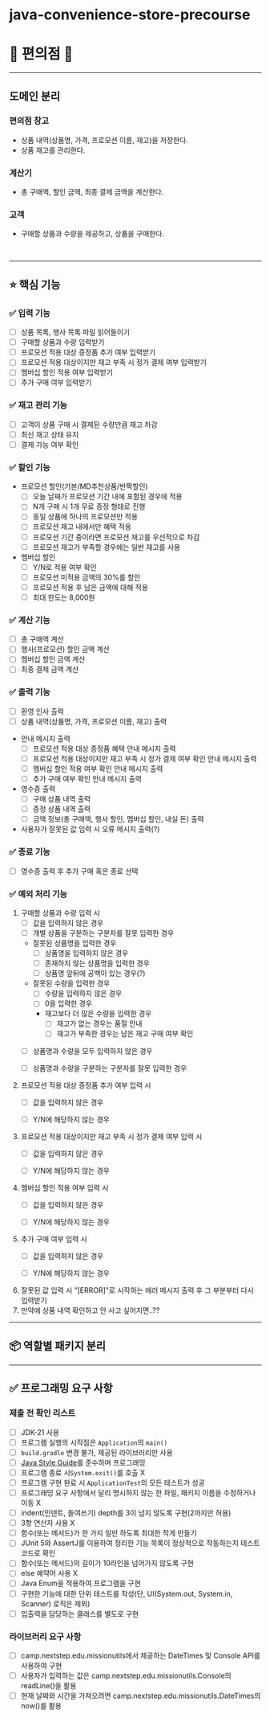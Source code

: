 # java-convenience-store-precourse

# 🍱 편의점 🍱

***

[//]: # (요구사항에서 달라진 점: 입력받기 위한 문구 출력도 출력 카테고리에 포함시킴)

## 도메인 분리

### 편의점 창고

- 상품 내역(상품명, 가격, 프로모션 이름, 재고)을 저장한다.
- 상품 재고를 관리한다.

### 계산기

- 총 구매액, 할인 금액, 최종 결제 금액을 계산한다.

### 고객

- 구매할 상품과 수량을 제공하고, 상품을 구매한다.

<br/>

***

## ⭐️ 핵심 기능

### ✅ 입력 기능

- [ ] 상품 목록, 행사 목록 파일 읽어들이기
- [ ] 구매할 상품과 수량 입력받기
- [ ] 프로모션 적용 대상 증정품 추가 여부 입력받기
- [ ] 프로모션 적용 대상이지만 재고 부족 시 정가 결제 여부 입력받기
- [ ] 멤버십 할인 적용 여부 입력받기
- [ ] 추가 구매 여부 입력받기

### ✅ 재고 관리 기능

- [ ] 고객이 상품 구매 시 결제된 수량만큼 재고 차감
- [ ] 최신 재고 상태 유지
- [ ] 결제 가능 여부 확인

### ✅ 할인 기능

- 프로모션 할인(기본/MD추천상품/반짝할인)
    - [ ] 오늘 날짜가 프로모션 기간 내에 포함된 경우에 적용
    - [ ] N개 구매 시 1개 무료 증정 형태로 진행
    - [ ] 동일 상품에 하나의 프로모션만 적용
    - [ ] 프로모션 재고 내에서만 혜택 적용
    - [ ] 프로모션 기간 중이라면 프로모션 재고를 우선적으로 차감
    - [ ] 프로모션 재고가 부족할 경우에는 일반 재고를 사용

- 멤버십 할인
    - [ ] Y/N로 적용 여부 확인
    - [ ] 프로모션 미적용 금액의 30%를 할인
    - [ ] 프로모션 적용 후 남은 금액에 대해 적용
    - [ ] 최대 한도는 8,000원

### ✅ 계산 기능

- [ ] 총 구매액 계산
- [ ] 행사(프로모션) 할인 금액 계산
- [ ] 멤버십 할인 금액 계산
- [ ] 최종 결제 금액 계산

### ✅ 출력 기능

- [ ] 환영 인사 출력
- [ ] 상품 내역(상품명, 가격, 프로모션 이름, 재고) 출력
- 안내 메시지 출력
    - [ ] 프로모션 적용 대상 증정품 혜택 안내 메시지 출력
    - [ ] 프로모션 적용 대상이지만 재고 부족 시 정가 결제 여부 확인 안내 메시지 출력
    - [ ] 멤버십 할인 적용 여부 확인 안내 메시지 출력
    - [ ] 추가 구매 여부 확인 안내 메시지 출력
- 영수증 출력
    - [ ] 구매 상품 내역 출력
    - [ ] 증정 상품 내역 출력
    - [ ] 금액 정보(총 구매액, 행사 할인, 멤버십 할인, 내실 돈) 출력
- 사용자가 잘못된 값 입력 시 오류 메시지 출력(?)

### ✅ 종료 기능

- [ ] 영수증 출력 후 추가 구매 혹은 종료 선택

### ✅ 예외 처리 기능

1) 구매할 상품과 수량 입력 시
    - [ ] 값을 입력하지 않은 경우
    - [ ] 개별 상품을 구분하는 구분자를 잘못 입력한 경우
    - 잘못된 상품명을 입력한 경우
        - [ ] 상품명을 입력하지 않은 경우
        - [ ] 존재하지 않는 상품명을 입력한 경우
        - [ ] 상품명 앞뒤에 공백이 있는 경우(?)
    - 잘못된 수량을 입력한 경우
        - [ ] 수량을 입력하지 않은 경우
        - [ ] 0을 입력한 경우
        - 재고보다 더 많은 수량을 입력한 경우
            - [ ] 재고가 없는 경우는 품절 안내
            - [ ] 재고가 부족한 경우는 남은 재고 구매 여부 확인
    - [ ] 상품명과 수량을 모두 입력하지 않은 경우
    - [ ] 상품명과 수량을 구분하는 구분자를 잘못 입력한 경우


2) 프로모션 적용 대상 증정품 추가 여부 입력 시
    - [ ] 값을 입력하지 않은 경우
    - [ ] Y/N에 해당하지 않는 경우


3) 프로모션 적용 대상이지만 재고 부족 시 정가 결제 여부 입력 시
    - [ ] 값을 입력하지 않은 경우
    - [ ] Y/N에 해당하지 않는 경우


4) 멤버십 할인 적용 여부 입력 시
    - [ ] 값을 입력하지 않은 경우
    - [ ] Y/N에 해당하지 않는 경우


5) 추가 구매 여부 입력 시
    - [ ] 값을 입력하지 않은 경우
    - [ ] Y/N에 해당하지 않는 경우


6) 잘못된 값 입력 시 "[ERROR]"로 시작하는 에러 메시지 출력 후 그 부분부터 다시 입력받기
7) 만약에 상품 내역 확인하고 안 사고 싶어지면..??

***

## 📦 역할별 패키지 분리

***

## ✅ 프로그래밍 요구 사항

### 제출 전 확인 리스트

- [ ] JDK-21 사용
- [ ] 프로그램 실행의 시작점은 `Application`의 `main()`
- [ ] `build.gradle` 변경 불가, 제공된 라이브러리만 사용
- [ ] [Java Style Guide](https://github.com/woowacourse/woowacourse-docs/tree/main/styleguide/java)를 준수하며 프로그래밍
- [ ] 프로그램 종료 시`System.exit()`를 호출 X
- [ ] 프로그램 구현 완료 시 `ApplicationTest`의 모든 테스트가 성공
- [ ] 프로그래밍 요구 사항에서 달리 명시하지 않는 한 파일, 패키지 이름을 수정하거나 이동 X
- [ ] indent(인덴트, 들여쓰기) depth를 3이 넘지 않도록 구현(2까지만 허용)
- [ ] 3항 연산자 사용 X
- [ ] 함수(또는 메서드)가 한 가지 일만 하도록 최대한 작게 만들기
- [ ] JUnit 5와 AssertJ를 이용하여 정리한 기능 목록이 정상적으로 작동하는지 테스트 코드로 확인
- [ ] 함수(또는 메서드)의 길이가 10라인을 넘어가지 않도록 구현
- [ ] else 예약어 사용 X
- [ ] Java Enum을 적용하여 프로그램을 구현
- [ ] 구현한 기능에 대한 단위 테스트를 작성(단, UI(System.out, System.in, Scanner) 로직은 제외)
- [ ] 입출력을 담당하는 클래스를 별도로 구현

### 라이브러리 요구 사항

- [ ] camp.nextstep.edu.missionutils에서 제공하는 DateTimes 및 Console API를 사용하여 구현
- [ ] 사용자가 입력하는 값은 camp.nextstep.edu.missionutils.Console의 readLine()을 활용
- [ ] 현재 날짜와 시간을 가져오려면 camp.nextstep.edu.missionutils.DateTimes의 now()를 활용